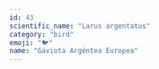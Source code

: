 ```yaml
---
id: 43
scientific_name: "Larus argentatus"
category: "bird"
emoji: "🐦"
name: "Gaviota Argéntea Europea"
---
```

